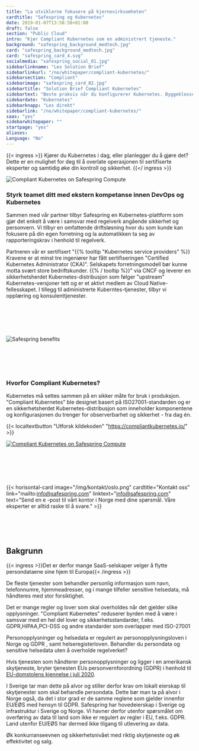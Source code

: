 ```yaml
---
title: "La utviklerne fokusere på kjerne­virksomheten"
cardtitle: "Safespring og Kubernetes"
date: 2019-01-07T13:58:58+01:00
draft: false
section: "Public Cloud"
intro: "Kjør Compliant Kubernetes som en administrert tjeneste."
background: "safespring_background_medtech.jpg"
card: "safespring_background_medtech.jpg"
card: "safespring_card_4.svg"
socialmedia: "safespring_social_01.jpg"
sidebarlinkname: "Les Solution Brief"
sidebarlinkurl: "/no/whitepaper/compliant-kubernetes/"
sidebarsection: "Compliant"
sidebarimage: "safespring_card_02.jpg"
sidebartitle: "Solution Brief Compliant Kubernetes"
sidebartext: "Beste praksis når du konfigurerer Kubernetes. Byggeklossene til Compliant Kubernetes."
sidebardate: "Kubernetes"
sidebarknapp: "Les direkt"
sidebarlink: "/no/whitepaper/compliant-kubernetes/"
saas: "yes"
sidebarwhitepaper: ""
startpage: "yes"
aliases:
Language: "No"
---
```


{{< ingress >}}
Kjører du Kubernetes i dag, eller planlegger du å gjøre det? Dette er en mulighet for deg til å overlate operasjonen til sertifiserte eksperter og samtidig øke din kontroll og sikkerhet.
{{</ ingress >}}

![Compliant Kubernetes on Safespring Compute](/img/saas/safespring-compliant-kubernetes-pyramid.svg)

### Styrk teamet ditt med ekstern kompetanse innen DevOps og Kubernetes
Sammen med vår partner tilbyr Safespring en Kubernetes-plattform som gjør det enkelt å være i samsvar med regelverk angående sikkerhet og personvern. Vi tilbyr en omfattende driftsløsning hvor du som kunde kan fokusere på din egen forretning og la automatikken ta seg av rapporteringskrav i henhold til regelverk.

Partneren vår er sertifisert "{{% tooltip "Kubernetes service providers" %}} Kravene er at minst tre ingeniører har fått sertifiseringen "Certified Kubernetes Administrator (CKA)". Selskapets forretningsmodell bør kunne motta svært store bedriftskunder. {{% / tooltip %}}" via CNCF og leverer en sikkerhetsherdet Kubernetes-distribusjon som følger "upstream" Kubernetes-versjoner tett og er et aktivt medlem av Cloud Native-fellesskapet. I tillegg til administrerte Kuberntes-tjenester, tilbyr vi opplæring og konsulenttjenester.

<div id="contact"></div>
<div style="margin-bottom:100px;">
</div>

![Safespring benefits](/img/saas/no-key-points-kubernetes.svg)

<div id="contact"></div>
<div style="margin-bottom:100px;">
</div>

### Hvorfor Compliant Kubernetes?

Kubernetes må settes sammen på en sikker måte for bruk i produksjon. "Compliant Kubernetes" ble designet basert på ISO27001-standarden og er en sikkerhetsherdet Kubernetes-distribusjon som inneholder komponentene og konfigurasjonen du trenger for observerbarhet og sikkerhet - fra dag én.

{{< localtextbutton "Utforsk kildekoden" "https://compliantkubernetes.io/" >}}

<a href="https://compliantkubernetes.io/">![Compliant Kubernetes on Safespring Compute](/img/saas/elastisys-safespring-compliant-kubernetes-chart.png)</a>

<div id="contact"></div>
<div style="margin-bottom:100px;">
</div>

{{< horisontal-card image="/img/kontakt/oslo.png" cardtitle="Kontakt oss" link="mailto:info@safespring.com" linktext="info@safespring.com" text="Send en e -post til vårt kontor i Norge med dine spørsmål. Våre eksperter er alltid raske til å svare." >}}

<div id="contact"></div>
<div style="margin-bottom:100px;">
</div>

## Bakgrunn
{{< ingress >}}Det er derfor mange SaaS-selskaper velger å flytte persondataene sine hjem til Europa{{< /ingress >}}

De fleste tjenester som behandler personlig informasjon som navn, telefonnumre, hjemmeadresser, og i mange tilfeller sensitive helsedata, må håndteres med stor forsiktighet.

Det er mange regler og lover som skal overholdes når det gjelder slike opplysninger. "Compliant Kubernetes" reduserer byrden med å være i samsvar med en hel del lover og sikkerhetsstandarder, f.eks. GDPR,HIPAA,PCI-DSS og andre standarder som overlapper med ISO-27001

Personopplysninger og helsedata er regulert av personopplysningsloven i Norge og GDPR , samt helseregisterloven. Behandler du persondata og sensitive helsedata uten å overholde regelverket?

Hvis tjenesten som håndterer personopplysninger og ligger i en amerikansk skytjeneste, bryter tjenesten EUs personvernforordning (GDPR) i henhold til [EU-domstolens kjennelse i juli 2020](https://www.europarl.europa.eu/RegData/etudes/ATAG/2020/652073/EPRS_ATA(2020)652073_EN.pdf).

I Sverige tar man dette på alvor og stiller derfor krav om lokalt eierskap til skytjenester som skal behandle persondata. Dette bør man ta på alvor i Norge også, da det i stor grad er de samme reglene som gjelder innenfor EU/EØS med hensyn til GDPR. Safespring har hovedeierskap i Sverige og infrastruktur i Sverige og Norge. Vi havner derfor utenfor spørsmålet om overføring av data til land som ikke er regulert av regler i EU, f.eks. GDPR. Land utenfor EU/EØS har dermed ikke tilgang til utlevering av data.

Øk konkurranseevnen og sikkerhetsnivået med riktig skytjeneste og øk effektivitet og salg.
